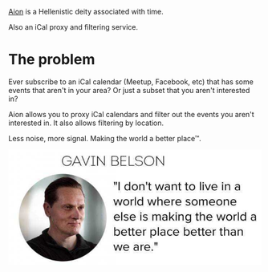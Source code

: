 [Aion](https://en.wikipedia.org/wiki/Aion_(deity)) is a Hellenistic deity associated with time.

Also an iCal proxy and filtering service.

# The problem

Ever subscribe to an iCal calendar (Meetup, Facebook, etc) that has some events that aren't in your area? Or just a subset that you aren't interested in?

Aion allows you to proxy iCal calendars and filter out the events you aren't interested in. It also allows filtering by location.

Less noise, more signal. Making the world a better place™.

![](img/gavin.png)
